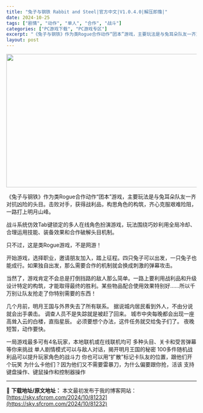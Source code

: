 ```yaml
---
title: "兔子与钢铁 Rabbit and Steel|官方中文|V1.0.4.0|解压即撸|"
date: 2024-10-25
tags: ["剧情", "动作", "单人", "合作", "战斗"]
categories: ["PC游戏下载", "PC游戏专区"]
excerpt: "《兔子与钢铁》作为类Rogue合作动作“团本”游戏，主要玩法是与兔耳朵队友一齐对抗凶险的头目。击败对手，获得战利品，构思角色的构筑，齐心克服艰难险阻，一路打上明月山峰。 战斗系统仿效Tab键锁定的多人在线角色扮演游戏，玩法围绕巧妙利用全局冷却、合理运用技能、装备效果和合作破解头目机制。 只不过，这是&hellip;"
layout: post
---
```


<img class="aligncenter size-full wp-image-81223" src="https://sky.sfcrom.com/wp-content/uploads/2024/10/202410250753098.webp" alt="" width="616" height="353" />

《兔子与钢铁》作为类Rogue合作动作“团本”游戏，主要玩法是与兔耳朵队友一齐对抗凶险的头目。击败对手，获得战利品，构思角色的构筑，齐心克服艰难险阻，一路打上明月山峰。

战斗系统仿效Tab键锁定的多人在线角色扮演游戏，玩法围绕巧妙利用全局冷却、合理运用技能、装备效果和合作破解头目机制。

只不过，这是类Rogue游戏，不是网游！

开始游戏，选择职业，邀请朋友加入，踏上征程。四只兔子可以出发，一只兔子也能成行。如果独自出发，那么需要合作的机制就会换成刺激的弹幕攻击。

当然了，游戏肯定不会总是打倒挡路的敌人那么简单。一路上要利用战利品和升级设计特定的构筑，才能取得最终的胜利。某些物品配合使用效果特别好……所以千万别让队友抢走了你特别需要的东西！

几个月前，明月王国与外界失去了所有联系。
据说城内居民看到外人，不由分说就会出手袭击。
调查人员不是失踪就是被赶了回来。
城市中央每晚都会出现一座高耸入云的白楼，直指星辰。
必须要想个办法，这件任务就交给兔子们了。
夜晚短暂，动作要快。

一局游戏最多可有4名玩家，本地联机或在线联机均可
多种头目、关卡和受苦弹幕等你来挑战
单人剧情模式可以与敌人对话，揭开明月王国的秘密
100多件随机战利品可以提升玩家角色的战斗力
你也可以用“扩散”标记卡队友的位置，跟他们开个玩笑
为什么卡他们？因为他们又不需要雷暴刀，为什么偏要跟你抢，活该
支持键盘操作、键鼠操作和控制器操作

---
📖 **下载地址/原文地址：** 本文最初发布于我的博客网站：[https://sky.sfcrom.com/2024/10/81232](https://sky.sfcrom.com/2024/10/81232)
